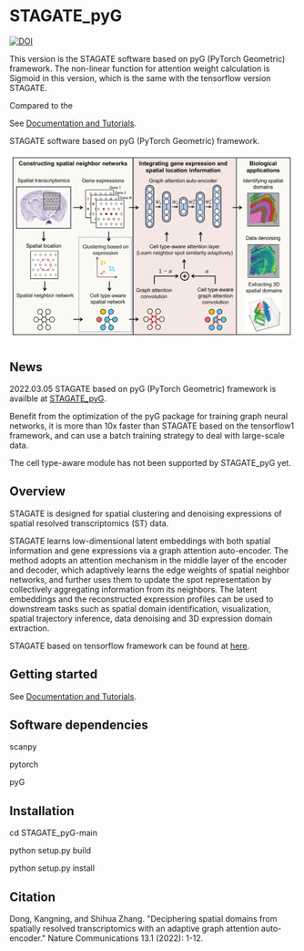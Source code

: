 # STAGATE_pyG
[![DOI](https://zenodo.org/badge/398185411.svg)](https://zenodo.org/badge/latestdoi/398185411)

This version is the STAGATE software based on pyG (PyTorch Geometric) framework. The non-linear function for attention weight calculation is Sigmoid in this version, which is the same with the tensorflow version STAGATE.

Compared to the 




See [Documentation and Tutorials](https://stagate.readthedocs.io/en/latest/index.html).



STAGATE software based on pyG (PyTorch Geometric) framework.

![](https://github.com/QIFEIDKN/STAGATE/blob/main/STAGATE_Overview.png)

## News
2022.03.05 STAGATE based on pyG (PyTorch Geometric) framework is availble at [STAGATE_pyG](https://github.com/QIFEIDKN/STAGATE_pyG).

Benefit from the optimization of the pyG package for training graph neural networks, it is more than 10x faster than STAGATE based on the tensorflow1 framework, and can use a batch training strategy to deal with large-scale data.

The cell type-aware module has not been supported by STAGATE_pyG yet.

## Overview
STAGATE is designed for spatial clustering and denoising expressions of spatial resolved transcriptomics (ST) data.

STAGATE learns low-dimensional latent embeddings with both spatial information and gene expressions via a graph attention auto-encoder. The method adopts an attention mechanism in the middle layer of the encoder and decoder, which adaptively learns the edge weights of spatial neighbor networks, and further uses them to update the spot representation by collectively aggregating information from its neighbors. The latent embeddings and the reconstructed expression profiles can be used to downstream tasks such as spatial domain identification, visualization, spatial trajectory inference, data denoising and 3D expression domain extraction.

STAGATE based on tensorflow framework can be found at [here](https://github.com/QIFEIDKN/STAGATE).

## Getting started
See [Documentation and Tutorials](https://stagate.readthedocs.io/en/latest/index.html).

## Software dependencies
scanpy

pytorch

pyG

## Installation
cd STAGATE_pyG-main

python setup.py build

python setup.py install

## Citation
Dong, Kangning, and Shihua Zhang. "Deciphering spatial domains from spatially resolved transcriptomics with an adaptive graph attention auto-encoder." Nature Communications 13.1 (2022): 1-12.
